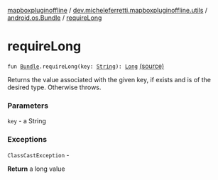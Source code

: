 [mapboxpluginoffline](../../index.md) / [dev.micheleferretti.mapboxpluginoffline.utils](../index.md) / [android.os.Bundle](index.md) / [requireLong](./require-long.md)

# requireLong

`fun `[`Bundle`](https://developer.android.com/reference/android/os/Bundle.html)`.requireLong(key: `[`String`](https://kotlinlang.org/api/latest/jvm/stdlib/kotlin/-string/index.html)`): `[`Long`](https://kotlinlang.org/api/latest/jvm/stdlib/kotlin/-long/index.html) [(source)](https://github.com/xit0c/mapbox-plugin-offline/tree/master/mapboxpluginoffline/src/main/java/dev/micheleferretti/mapboxpluginoffline/utils/Extensions.kt#L15)

Returns the value associated with the given key, if exists and is of the desired type. Otherwise throws.

### Parameters

`key` - a String

### Exceptions

`ClassCastException` -

**Return**
a long value

